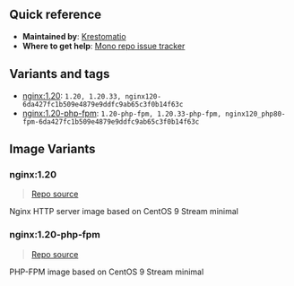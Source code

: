 ## Quick reference
- **Maintained by**:
[Krestomatio](https://krestomatio.com)
- **Where to get help**:
[Mono repo issue tracker](https://github.com/krestomatio/container_builder/issues)

## Variants and tags
- [nginx:1.20](#nginx120): `1.20, 1.20.33, nginx120-6da427fc1b509e4879e9ddfc9ab65c3f0b14f63c`
- [nginx:1.20-php-fpm](#nginx120-php-fpm): `1.20-php-fpm, 1.20.33-php-fpm, nginx120_php80-fpm-6da427fc1b509e4879e9ddfc9ab65c3f0b14f63c`


## Image Variants
### nginx:1.20
> [Repo source](https://github.com/krestomatio/container_builder/tree/master/nginx/nginx120)

Nginx HTTP server image based on CentOS 9 Stream minimal

### nginx:1.20-php-fpm
> [Repo source](https://github.com/krestomatio/container_builder/tree/master/nginx/nginx120_php80-fpm)

PHP-FPM image based on CentOS 9 Stream minimal

